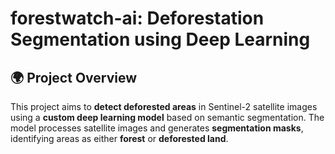 # forestwatch-ai: Deforestation Segmentation using Deep Learning

## 🌍 Project Overview
This project aims to **detect deforested areas** in Sentinel-2 satellite images using a **custom deep learning model** based on semantic segmentation. The model processes satellite images and generates **segmentation masks**, identifying areas as either **forest** or **deforested land**.

